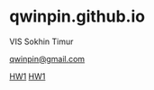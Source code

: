 # qwinpin.github.io
VIS
Sokhin Timur

qwinpin@gmail.com

[HW1](qwinpin.github.io/hw1/hw1.html)
[HW1](qwinpin.github.io/hw2/table.html)
